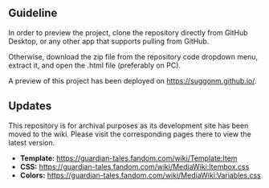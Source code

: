 ## Guideline
In order to preview the project, clone the repository directly from GitHub Desktop, or any other app that supports pulling from GitHub.

Otherwise, download the zip file from the repository code dropdown menu, extract it, and open the .html file (preferably on PC).

A preview of this project has been deployed on https://suggonm.github.io/.

## Updates
This repository is for archival purposes as its development site has been moved to the wiki. Please visit the corresponding pages there to view the latest version.

* **Template:** https://guardian-tales.fandom.com/wiki/Template:Item
* **CSS:** https://guardian-tales.fandom.com/wiki/MediaWiki:Itembox.css
* **Colors:** https://guardian-tales.fandom.com/wiki/MediaWiki:Variables.css
